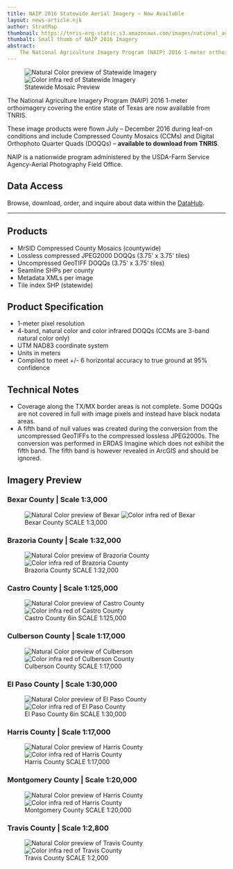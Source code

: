 ```yaml
---
title: NAIP 2016 Statewide Aerial Imagery – Now Available
layout: news-article.njk
author: StratMap
thumbnail: https://tnris-org-static.s3.amazonaws.com/images/national_agriculture_imagery_program_naip_2016_1m_nc_cir_th.jpg
thumbalt: Small thumb of NAIP 2016 Imagery
abstract:
    The National Agriculture Imagery Program (NAIP) 2016 1-meter orthoimagery covering the entire state of Texas are now available from TNRIS.
---
```



<figure class="data-preview">
<div id="imageCompare1" class='twentytwenty-container natural-color-infrared'>
  <img class="img-responsive" src="https://tnris-org-static.s3.amazonaws.com/images/naip2016_statewide_view_nc.jpg" alt="Natural Color preview of Statewide Imagery">
  <img class="img-responsive" src="https://tnris-org-static.s3.amazonaws.com/images/naip2016_statewide_view_cir.jpg" alt="Color infra red of Statewide Imagery">
</div>
<figcaption>Statewide Mosaic Preview</figcaption>
</figure>

The National Agriculture Imagery Program (NAIP) 2016 1-meter orthoimagery covering the entire state of Texas are now available from TNRIS.

These image products were flown July – December 2016 during leaf-on conditions and include Compressed County Mosaics (CCMs) and Digital Orthophoto Quarter Quads (DOQQs) – **available to download from TNRIS**.

NAIP is a nationwide program administered by the USDA-Farm Service Agency-Aerial Photography Field Office.

## Data Access
<p>
  Browse, download, order, and inquire about data within the <a href="https://data.tnris.org">DataHub</a>.
</p>

****

## Products
- MrSID Compressed County Mosaics (countywide)
- Lossless compressed JPEG2000 DOQQs (3.75' x 3.75' tiles)
- Uncompressed GeoTIFF DOQQs (3.75' x 3.75' tiles)
- Seamline SHPs per county
- Metadata XMLs per image
- Tile index SHP (statewide)

## Product Specification
- 1-meter pixel resolution
- 4-band, natural color and color infrared DOQQs (CCMs are 3-band natural color only)
- UTM NAD83 coordinate system
- Units in meters
- Compiled to meet +/- 6 horizontal accuracy to true ground at 95% confidence

## Technical Notes

- Coverage along the TX/MX border areas is not complete. Some DOQQs are not covered in full with image pixels and instead have black nodata areas.
- A fifth band of null values was created during the conversion from the uncompressed GeoTIFFs to the compressed lossless JPEG2000s. The conversion was performed in ERDAS Imagine which does not exhibit the fifth band. The fifth band is however revealed in ArcGIS and should be ignored.

## Imagery Preview
### Bexar County | Scale 1:3,000
<figure class="data-preview">
<div id="imageCompare1" class='twentytwenty-container natural-color-infrared'>
  <img class="img-responsive" src="https://tnris-org-static.s3.amazonaws.com/images/naip16_bexar_1to3000_nc.jpg" alt="Natural Color preview of Bexar">
  <img class="img-responsive" src="https://tnris-org-static.s3.amazonaws.com/images/naip16_bexar_1to3000_cir.jpg" alt="Color infra red of Bexar">
</div>
<figcaption>Bexar County SCALE 1:3,000</figcaption>
</figure>

### Brazoria County | Scale 1:32,000

<figure class="data-preview">
<div id="imageCompare1" class='twentytwenty-container natural-color-infrared'>
  <img class="img-responsive" src="https://tnris-org-static.s3.amazonaws.com/images/naip2016_brazoria_1to32000_nc.jpg" alt="Natural Color preview of Brazoria County">
  <img class="img-responsive" src="https://tnris-org-static.s3.amazonaws.com/images/naip2016_brazoria_1to32000_cir.jpg" alt="Color infra red of Brazoria County">
</div>
<figcaption>Brazoria County SCALE 1:32,000</figcaption>
</figure>


### Castro County | Scale 1:125,000

<figure class="data-preview">
<div id="imageCompare1" class='twentytwenty-container natural-color-infrared'>
  <img class="img-responsive" src="https://tnris-org-static.s3.amazonaws.com/images/naip2016_castro_1to125000_nc.jpg" alt="Natural Color preview of Castro County">
  <img class="img-responsive" src="https://tnris-org-static.s3.amazonaws.com/images/naip2016_castro_1to125000_cir.jpg" alt="Color infra red of Castro County">
</div>
<figcaption>Castro County 6in SCALE 1:125,000</figcaption>
</figure>


### Culberson County | Scale 1:17,000


<figure class="data-preview">
<div id="imageCompare1" class='twentytwenty-container natural-color-infrared'>
  <img class="img-responsive" src="https://tnris-org-static.s3.amazonaws.com/images/naip2016_culberson_1to17000_nc.jpg" alt="Natural Color preview of Culberson">
  <img class="img-responsive" src="https://tnris-org-static.s3.amazonaws.com/images/naip2016_culberson_1to17000_cir.jpg" alt="Color infra red of Culberson County">
</div>
<figcaption>Culberson County SCALE 1:17,000</figcaption>
</figure>


### El Paso County | Scale 1:30,000


<figure class="data-preview">
<div id="imageCompare1" class='twentytwenty-container natural-color-infrared'>
  <img class="img-responsive" src="https://tnris-org-static.s3.amazonaws.com/images/naip2016_elpaso_1to30000_nc.jpg" alt="Natural Color preview of El Paso County">
  <img class="img-responsive" src="https://tnris-org-static.s3.amazonaws.com/images/naip2016_elpaso_1to30000_cir.jpg" alt="Color infra red of El Paso County">
</div>
<figcaption>El Paso County 6in SCALE 1:30,000</figcaption>
</figure>


### Harris County | Scale 1:17,000


<figure class="data-preview">
<div id="imageCompare1" class='twentytwenty-container natural-color-infrared'>
  <img class="img-responsive" src="https://tnris-org-static.s3.amazonaws.com/images/naip2016_harris_1to17000_nc.jpg" alt="Natural Color preview of Harris County">
  <img class="img-responsive" src="https://tnris-org-static.s3.amazonaws.com/images/naip2016_harris_1to17000_cir.jpg" alt="Color infra red of Harris County">
</div>
<figcaption>Harris County SCALE 1:17,000</figcaption>
</figure>


### Montgomery County | Scale 1:20,000


<figure class="data-preview">
<div id="imageCompare1" class='twentytwenty-container natural-color-infrared'>
  <img class="img-responsive" src="https://tnris-org-static.s3.amazonaws.com/images/naip2016_montgomery_1to20000_nc.jpg" alt="Natural Color preview of Harris County">
  <img class="img-responsive" src="https://tnris-org-static.s3.amazonaws.com/images/naip2016_montgomery_1to20000_cir.jpg" alt="Color infra red of Harris County">
</div>
<figcaption>Montgomery County SCALE 1:20,000</figcaption>
</figure>


### Travis County | Scale 1:2,800


<figure class="data-preview">
<div id="imageCompare1" class='twentytwenty-container natural-color-infrared'>
  <img class="img-responsive" src="https://tnris-org-static.s3.amazonaws.com/images/naip2016_travis_1to2800_nc.jpg" alt="Natural Color preview of Travis County">
  <img class="img-responsive" src="https://tnris-org-static.s3.amazonaws.com/images/naip2016_travis_1to2800_cir.jpg" alt="Color infra red of Travis County">
</div>
<figcaption>Travis County SCALE 1:2,000</figcaption>
</figure>
